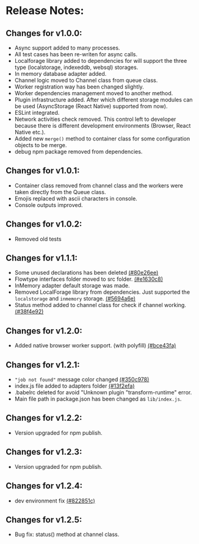 # Release Notes:

## Changes for v1.0.0:

- Async support added to many processes.
- All test cases has been re-writen for async calls.
- Localforage library added to dependencies for will support the three type (localstorage, indexeddb, websql) storages.
- In memory database adapter added.
- Channel logic moved to Channel class from queue class.
- Worker registration way has been changed slightly.
- Worker dependencies management moved to another method.
- Plugin infrastructure added. After which different storage modules can be used (AsyncStorage (React Native) supported from now).
- ESLint integrated.
- Network activities check removed. This control left to developer because there is different development environments (Browser, React Native etc.).
- Added new `merge()` method to container class for some configuration objects to be merge.
- debug npm package removed from dependencies.

## Changes for v1.0.1:

- Container class removed from channel class and the workers were taken directly from the Queue class.
- Emojis replaced with ascii characters in console.
- Console outputs improved.

## Changes for v1.0.2:

- Removed old tests

## Changes for v1.1.1:

- Some unused declarations has been deleted [(#80e26ee)](https://github.com/atayahmet/storage-based-queue/commit/80e26ee)
- Flowtype interfaces folder moved to src folder. [(#e1630c8)](https://github.com/atayahmet/storage-based-queue/commit/e1630c8)
- InMemory adapter default storage was made.
- Removed LocalForage library from dependencies. Just supported the `localstorage` and `inmemory` storage. [(#5694a6e)](https://github.com/atayahmet/storage-based-queue/commit/5694a6e)
- Status method added to channel class for check if channel working. [(#38f4e92)](https://github.com/atayahmet/storage-based-queue/commit/38f4e92)

## Changes for v1.2.0:

- Added native browser worker support. (with polyfill) [(#bce43fa)](https://github.com/atayahmet/storage-based-queue/commit/bce43fa)

## Changes for v1.2.1:

- `"job not found"` message color changed [(#350c978)](https://github.com/atayahmet/storage-based-queue/commit/350c978)
- index.js file added to adapters folder [(#13f2efa)](https://github.com/atayahmet/storage-based-queue/commit/13f2efa)
- .babelrc deleted for avoid "Unknown plugin "transform-runtime" error.
- Main file path in package.json has been changed as `lib/index.js`.

## Changes for v1.2.2:

- Version upgraded for npm publish.

## Changes for v1.2.3:

- Version upgraded for npm publish.

## Changes for v1.2.4:

- dev environment fix [(#822851c)](https://github.com/atayahmet/storage-based-queue/commit/822851c)

## Changes for v1.2.5:

- Bug fix: status() method at channel class.
